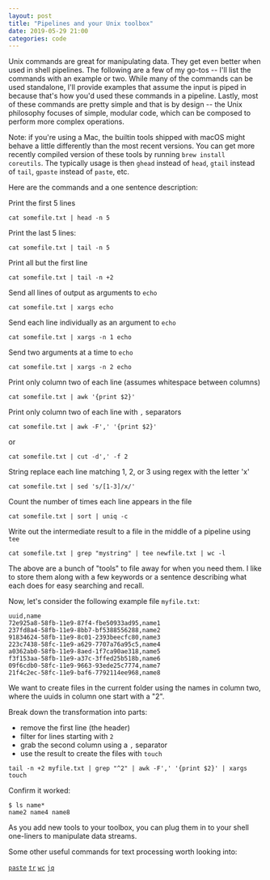 ```yaml
---
layout: post
title: "Pipelines and your Unix toolbox"
date: 2019-05-29 21:00
categories: code
---
```


Unix commands are great for manipulating data. They get even better when used in shell pipelines. The following are a few of my go-tos -- I'll list the commands with an example or two. While many of the commands can be used standalone, I'll provide examples that assume the input is piped in because that's how you'd used these commands in a pipeline. Lastly, most of these commands are pretty simple and that is by design -- the Unix philosophy focuses of simple, modular code, which can be composed to perform more complex operations.

Note: if you're using a Mac, the builtin tools shipped with macOS might behave a little differently than the most recent versions. You can get more recently compiled version of these tools by running `brew install coreutils`. The typically usage is then `ghead` instead of `head`, `gtail` instead of `tail`, `gpaste` instead of `paste`, etc.

Here are the commands and a one sentence description:

Print the first 5 lines

    cat somefile.txt | head -n 5

Print the last 5 lines:

    cat somefile.txt | tail -n 5

Print all but the first line

    cat somefile.txt | tail -n +2

Send all lines of output as arguments to `echo`

    cat somefile.txt | xargs echo

Send each line individually as an argument to `echo`

    cat somefile.txt | xargs -n 1 echo

Send two arguments at a time to `echo`

    cat somefile.txt | xargs -n 2 echo

Print only column two of each line (assumes whitespace between columns)

    cat somefile.txt | awk '{print $2}'

Print only column two of each line with `,` separators

    cat somefile.txt | awk -F',' '{print $2}'

or 

    cat somefile.txt | cut -d',' -f 2

String replace each line matching 1, 2, or 3 using regex with the letter 'x'
    
    cat somefile.txt | sed 's/[1-3]/x/'

Count the number of times each line appears in the file

    cat somefile.txt | sort | uniq -c

Write out the intermediate result to a file in the middle of a pipeline using `tee`

    cat somefile.txt | grep "mystring" | tee newfile.txt | wc -l

The above are a bunch of "tools" to file away for when you need them. I like to store them along with a few keywords or a sentence describing what each does for easy searching and recall.

Now, let's consider the following example file `myfile.txt`:

    uuid,name
    72e925a8-58fb-11e9-87f4-fbe50933ad95,name1
    237fd8a4-58fb-11e9-8bb7-bf5388556288,name2
    91834624-58fb-11e9-8c01-2393beecfc80,name3
    223c7438-58fc-11e9-a629-7707a76a95c5,name4
    a0362ab0-58fb-11e9-8aed-1f7ca90ae318,name5
    f3f153aa-58fb-11e9-a37c-3ffed25b518b,name6
    09f6cdb0-58fc-11e9-9663-93ede25c7774,name7
    21f4c2ec-58fc-11e9-baf6-7792114ee968,name8

We want to create files in the current folder using the names in column two, where the uuids in column one start with a "2".

Break down the transformation into parts:

- remove the first line (the header)
- filter for lines starting with `2`
- grab the second column using a `,` separator
- use the result to create the files with `touch`

```
tail -n +2 myfile.txt | grep "^2" | awk -F',' '{print $2}' | xargs touch
```

Confirm it worked:

    $ ls name*
    name2 name4 name8

As you add new tools to your toolbox, you can plug them in to your shell one-liners to manipulate data streams.

Some other useful commands for text processing worth looking into:

[`paste`](http://cheat.sh/paste)
[`tr`](http://cheat.sh/tr)
[`wc`](http://cheat.sh/wc)
[`jq`](https://stedolan.github.io/jq/manual/)
